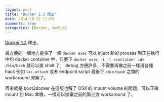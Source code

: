 ```yaml
---
layout: post
title: "Docker 1.3 釋出"
date: 2014-10-22 11:09
comments: true
categories: [Docker, devOps]
---
```


[Docker 1.3](https://blog.docker.com/2014/10/docker-1-3-signed-images-process-injection-security-options-mac-shared-directories/) 釋出。

最方便的一個地方是多了一個 `docker exec` 可以 inject 新的 process 到正在執行中的 docker container 中，只要下 `docker exec -i -t <container id> /bin/bash` 就可以進 shell 了， debug 方便許多，不需要再像之前一樣用各種 hack 例如 `lxc-attach` 或者 endpoint script 最後下 `/bin/bash` 之類的 workaround 來解了。

再來就是 boot2docker 在這版也解了 OSX 的 mount volume 的問題，可以正確 mount 到 Mac 本機，一樣可以拋棄之前的第三方 workaround 了。
